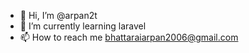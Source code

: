 - 👋 Hi, I’m @arpan2t
- 🌱 I’m currently learning laravel
- 📫 How to reach me bhattaraiarpan2006@gmail.com

<!---
arpan2t/arpan2t is a ✨ special ✨ repository because its `README.md` (this file) appears on your GitHub profile.
You can click the Preview link to take a look at your changes.
--->
